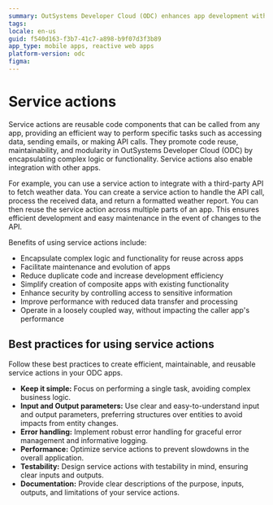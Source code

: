 ```yaml
---
summary: OutSystems Developer Cloud (ODC) enhances app development with reusable service actions that encapsulate complex logic for efficiency and maintainability.
tags:
locale: en-us
guid: f540d163-f3b7-41c7-a898-b9f07d3f3b89
app_type: mobile apps, reactive web apps
platform-version: odc
figma:
---
```


# Service actions

Service actions are reusable code components that can be called from any app, providing an efficient way to perform specific tasks such as accessing data, sending emails, or making API calls. They promote code reuse, maintainability, and modularity in OutSystems Developer Cloud (ODC) by encapsulating complex logic or functionality. Service actions also enable integration with other apps.

For example, you can use a service action to integrate with a third-party API to fetch weather data. You can create a service action to handle the API call, process the received data, and return a formatted weather report. You can then reuse the service action across multiple parts of an app. This ensures efficient development and easy maintenance in the event of changes to the API.

Benefits of using service actions include:

* Encapsulate complex logic and functionality for reuse across apps
* Facilitate maintenance and evolution of apps
* Reduce duplicate code and increase development efficiency
* Simplify creation of composite apps with existing functionality
* Enhance security by controlling access to sensitive information
* Improve performance with reduced data transfer and processing
* Operate in a loosely coupled way, without impacting the caller app's performance

## Best practices for using service actions

Follow these best practices to create efficient, maintainable, and reusable service actions in your ODC apps.

* **Keep it simple:** Focus on performing a single task, avoiding complex business logic.
* **Input and Output parameters:** Use clear and easy-to-understand input and output parameters, preferring structures over entities to avoid impacts from entity changes.
* **Error handling:** Implement robust error handling for graceful error management and informative logging.
* **Performance:** Optimize service actions to prevent slowdowns in the overall application.
* **Testability:** Design service actions with testability in mind, ensuring clear inputs and outputs.
* **Documentation:** Provide clear descriptions of the purpose, inputs, outputs, and limitations of your service actions.
